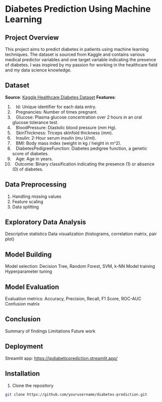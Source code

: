 # Diabetes Prediction Using Machine Learning

## Project Overview
This project aims to predict diabetes in patients using machine learning techniques. The dataset is sourced from Kaggle and contains various medical predictor variables and one target variable indicating the presence of diabetes. I was inspired by my passion for working in the healthcare field and my data science knowledge.

## Dataset
**Source**: [Kaggle Healthcare Diabetes Dataset](https://www.kaggle.com/datasets/nanditapore/healthcare-diabetes)
**Features**:
 1.    Id: Unique identifier for each data entry.
 2.    Pregnancies: Number of times pregnant.
 3.    Glucose: Plasma glucose concentration over 2 hours in an oral glucose tolerance test.
 4.    BloodPressure: Diastolic blood pressure (mm Hg).
 5.    SkinThickness: Triceps skinfold thickness (mm).
 6.    Insulin: 2-Hour serum insulin (mu U/ml).
 7.    BMI: Body mass index (weight in kg / height in m^2).
 8.    DiabetesPedigreeFunction: Diabetes pedigree function, a genetic score of diabetes.
 9.    Age: Age in years.
 10.   Outcome: Binary classification indicating the presence (1) or absence (0) of diabetes.

## Data Preprocessing
1. Handling missing values
2. Feature scaling
3. Data splitting

## Exploratory Data Analysis
 Descriptive statistics
 Data visualization (histograms, correlation matrix, pair plot)

## Model Building
 Model selection: Decision Tree, Random Forest, SVM, k-NN
 Model training
 Hyperparameter tuning

## Model Evaluation
 Evaluation metrics: Accuracy, Precision, Recall, F1 Score, ROC-AUC
 Confusion matrix

## Conclusion
 Summary of findings
 Limitations
 Future work

## Deployment
 Streamlit app: https://jpdiabeticprediction.streamlit.app/

## Installation
1. Clone the repository
 ```bash
 git clone https://github.com/yourusername/diabetes-prediction.git
